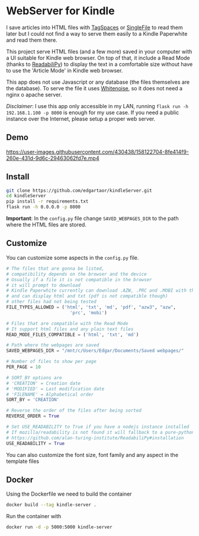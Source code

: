 # WebServer for Kindle

I save articles into HTML files with [TagSpaces](https://github.com/tagspaces/browser-extensions) or [SingleFile](https://github.com/gildas-lormeau/SingleFile) to read them later but I could not find a way to serve them easily to a Kindle Paperwhite and read them there.

This project serve HTML files (and a few more) saved in your computer with a UI suitable for Kindle web browser. On top of that, it include a Read Mode (thanks to [ReadabiliPy](https://github.com/alan-turing-institute/ReadabiliPy)) to display the text in a comfortable size without have to use the 'Article Mode' in Kindle web browser.

This app does not use Javascript or any database (the files themselves are the database). To serve the file it uses [Whitenoise](https://whitenoise.evans.io/en/stable/#), so it does not need a nginx o apache server.

_Disclaimer_: I use this app only accessible in my LAN, running
`flask run -h 192.168.1.100 -p 8000` is enough for my use case. If you need a public instance over the Internet, please setup a proper web server.

## Demo

https://user-images.githubusercontent.com/430438/158122704-8fe414f9-260e-431d-9d6c-29463062fd7e.mp4

## Install

```bash
git clone https://github.com/edgartaor/kindleServer.git
cd kindleServer
pip install -r requirements.txt
flask run -h 0.0.0.0 -p 8000
```

**Important**: In the `config.py` file change `SAVED_WEBPAGES_DIR` to the path where the HTML files are stored.

## Customize

You can customize some aspects in the `config.py` file.

```python
# The files that are gonna be listed,
# compatibility depends on the browser and the device
# Usually if a file it is not compatible in the browser
# it will prompt to download
# Kindle Paperwhite currently can download .AZW, .PRC and .MOBI with the web browser
# and can display html and txt (pdf is not compatible though)
# other files had not being tested
FILE_TYPES_ALLOWED = ('html', 'txt', 'md', 'pdf', "azw3", "azw",
                        'prc', 'mobi')

# Files that are compatible with the Read Mode
# It support html files and any plain text files
READ_MODE_FILES_COMPATIBLE = ('html', 'txt', 'md')

# Path where the webpages are saved
SAVED_WEBPAGES_DIR = "/mnt/c/Users/Edgar/Documents/Saved webpages/"

# Number of files to show per page
PER_PAGE = 10

# SORT_BY options are
# 'CREATION' = Creation date
# 'MODIFIED' = Last modification date
# 'FILENAME' = Alphabetical order
SORT_BY = 'CREATION'

# Reverse the order of the files after being sorted
REVERSE_ORDER = True

# Set USE_READABILITY to True if you have a nodejs instance installed
# If mozilla/readability is not found it will fallback to a pure-python parser included in ReadabiliPy
# https://github.com/alan-turing-institute/ReadabiliPy#installation
USE_READABILITY = True


```

You can also customize the font size, font family and any aspect in the template files

## Docker

Using the Dockerfile we need to build the container

```bash
docker build --tag kindle-server .
```

Run the container with

```bash
docker run -d -p 5000:5000 kindle-server
```
